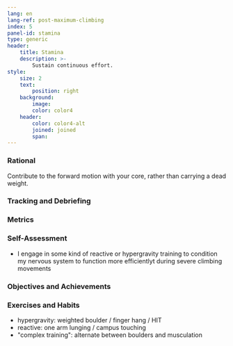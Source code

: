 ```yaml
---
lang: en
lang-ref: post-maximum-climbing
index: 5
panel-id: stamina
type: generic
header:
    title: Stamina
    description: >-
        Sustain continuous effort.
style:
    size: 2
    text:
        position: right
    background:
        image:
        color: color4
    header:
        color: color4-alt
        joined: joined
        span:
---
```

### Rational

Contribute to the forward motion with your core, rather than carrying a dead weight. 

### Tracking and Debriefing

### Metrics

### Self-Assessment

- I engage in some kind of reactive or hypergravity training to condition my
  nervous system to function more efficientlyt during severe climbing movements

### Objectives and Achievements

### Exercises and Habits

- hypergravity: weighted boulder / finger hang / HIT
- reactive: one arm lunging / campus touching
- "complex training": alternate between boulders and musculation
